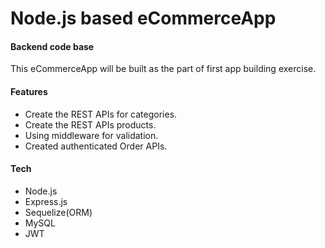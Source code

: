# Node.js based eCommerceApp

#### Backend code base

This eCommerceApp will be built as the part of first app building exercise.

#### Features
- Create the REST APIs for categories.
- Create the REST APIs products.
- Using middleware for validation.
- Created authenticated Order APIs.

#### Tech
- Node.js
- Express.js
- Sequelize(ORM)
- MySQL
- JWT


